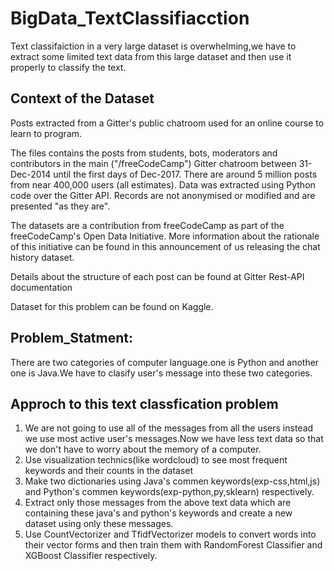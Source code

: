 # BigData_TextClassifiacction
Text classifaiction in a very large dataset is overwhelming,we have to extract some limited text data from this large dataset and then use it properly to classify the text.

## Context of the Dataset
Posts extracted from a Gitter's public chatroom used for an online course to learn to program.

The files contains the posts from students, bots, moderators and contributors in the main ("/freeCodeCamp") Gitter chatroom between 31-Dec-2014 until the first days of Dec-2017. There are around 5 million posts from near 400,000 users (all estimates). Data was extracted using Python code over the Gitter API. Records are not anonymised or modified and are presented "as they are".

The datasets are a contribution from freeCodeCamp as part of the freeCodeCamp's Open Data Initiative. More information about the rationale of this initiative can be found in this announcement of us releasing the chat history dataset.

Details about the structure of each post can be found at Gitter Rest-API documentation

Dataset for this problem can be found on Kaggle.

## Problem_Statment:
There are two categories of computer language.one is Python and another one is Java.We have to clasify user's message into these two categories.

## Approch to this text classfication problem
1. We are not going to use all of the messages from all the users instead we use most active user's messages.Now we have less text data so that we don't have to worry about the memory of a computer.
2. Use visualization technics(like wordcloud) to see most frequent keywords and their counts in the dataset
3. Make two dictionaries using Java's commen keywords(exp-css,html,js) and Python's commen keywords(exp-python,py,sklearn) respectively.
4. Extract only those messages from the above text data which are containing these java's and python's keywords and create a new dataset using only these messages.
5. Use CountVectorizer and TfidfVectorizer models to convert words into their vector forms and then train them with RandomForest Classifier and XGBoost Classifier respectively.

